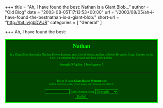 +++
title = "Ah, I have found the best: Nathan is a Giant Blob…"
author = "Old Blog"
date = "2003-08-05T17:13:53+00:00"
url = "/2003/08/05/ah-i-have-found-the-bestnathan-is-a-giant-blob/"
short-url = "http://bit.ly/gbDVUR"
categories = [
  "General"
]

+++
Ah, I have found the best:&#xD;<br /><form ACTION=http://thesurrealist.co.uk/monster.cgi METHOD=GET><table ALIGN=CENTER><tr><td STYLE="border:solid #00dd00; background-color:#004400; padding:10px; text-align:center; color:#00dd00; font:x-small verdana;"><font SIZE=+1 COLOR=#00ff00><b>Nathan</b></font><br /><br /> is a Giant Blob that seeks Nuclear Power Stations, spits Jets of Water, and has a Swirly Hypnotic Gaze, Suckers on its Feet, a Computer for a Brain and four Extra Limbs.<br /><br /><font COLOR=#00ff00 SIZE=-2>Strength: 9 Agility: 1 Intelligence: 5</font><br /><br /><hr SIZE=1 COLOR=#007700/><br /><input TYPE=hidden VALUE="Nathan" SIZE=10/><font SIZE=-2>To see if your <b>Giant Battle Monster</b> can<br />defeat Nathan, enter your name and choose an attack:<br /></font><br /><input TYPE=hidden NAME=def VALUE="Nathan"/><input TYPE=text NAME=att SIZE=10 STYLE="font: Arial; font-size: 8pt; color:#00DD00; border-width:1; border-color:#00DD00; border-style:solid; background-color:#003300;"/> fights Nathan using <select NAME=a STYLE="font:Arial; font-size: 8pt; color:#00DD00; border-width:1; border-color:#00DD00; border-style:solid; background-color:#003300;"><option VALUE="S"> Strength</option><option VALUE="A"> Agility</option><option VALUE="I"> Intelligence</option></select><br /><input TYPE=submit VALUE="Battle!" STYLE="font: Arial; font-size: 8pt; color:#00DD00; border-width:1; border-color:#00DD00; border-style:solid; background-color:#003300;"/></td></tr></table></form>